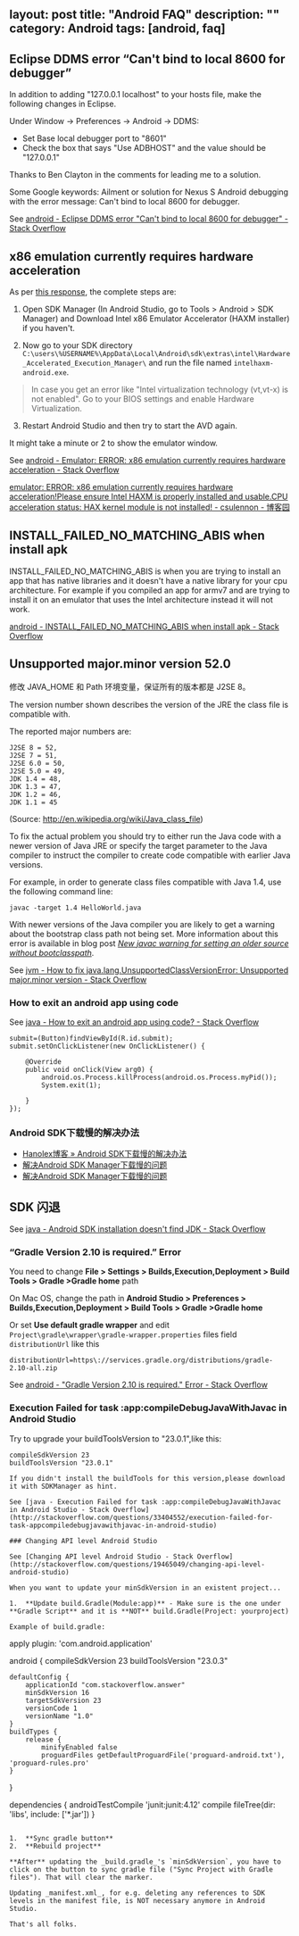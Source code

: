 layout: post
title: "Android FAQ"
description: ""
category: Android
tags: [android, faq]
---
## Eclipse DDMS error “Can't bind to local 8600 for debugger”

In addition to adding "127.0.0.1 localhost" to your hosts file, make the following changes in Eclipse.

Under Window -> Preferences -> Android -> DDMS:

* Set Base local debugger port to "8601"
* Check the box that says "Use ADBHOST" and the value should be "127.0.0.1"

Thanks to Ben Clayton in the comments for leading me to a solution.

Some Google keywords: Ailment or solution for Nexus S Android debugging with the error message: Can't bind to local 8600 for debugger.

<!-- more -->

See [android - Eclipse DDMS error "Can't bind to local 8600 for debugger" - Stack Overflow](http://stackoverflow.com/questions/3318738/eclipse-ddms-error-cant-bind-to-local-8600-for-debugger)

## x86 emulation currently requires hardware acceleration

As per [this response](http://stackoverflow.com/a/27997670/1515058), the complete steps are:

1) Open SDK Manager (In Android Studio, go to Tools > Android > SDK Manager) and Download Intel x86 Emulator Accelerator (HAXM installer) if you haven't.

2) Now go to your SDK directory `C:\users\%USERNAME%\AppData\Local\Android\sdk\extras\intel\Hardware_Accelerated_Execution_Manager\` and run the file named `intelhaxm-android.exe`.

> In case you get an error like "Intel virtualization technology (vt,vt-x) is not enabled". Go to your BIOS settings and enable Hardware Virtualization.

3) Restart Android Studio and then try to start the AVD again.

It might take a minute or 2 to show the emulator window.

See [android - Emulator: ERROR: x86 emulation currently requires hardware acceleration - Stack Overflow](http://stackoverflow.com/questions/29136173/emulator-error-x86-emulation-currently-requires-hardware-acceleration)

[emulator: ERROR: x86 emulation currently requires hardware acceleration!Please ensure Intel HAXM is properly installed and usable.CPU acceleration status: HAX kernel module is not installed! - csulennon - 博客园](http://www.cnblogs.com/csulennon/p/4178404.html)

## INSTALL_FAILED_NO_MATCHING_ABIS when install apk

INSTALL_FAILED_NO_MATCHING_ABIS is when you are trying to install an app that has native libraries and it doesn't have a native library for your cpu architecture. For example if you compiled an app for armv7 and are trying to install it on an emulator that uses the Intel architecture instead it will not work.

[android - INSTALL_FAILED_NO_MATCHING_ABIS when install apk - Stack Overflow](http://stackoverflow.com/questions/24572052/install-failed-no-matching-abis-when-install-apk)

## Unsupported major.minor version 52.0

修改 JAVA_HOME 和 Path 环境变量，保证所有的版本都是 J2SE 8。

The version number shown describes the version of the JRE the class file is compatible with.

The reported major numbers are:

```
J2SE 8 = 52,
J2SE 7 = 51,
J2SE 6.0 = 50,
J2SE 5.0 = 49,
JDK 1.4 = 48,
JDK 1.3 = 47,
JDK 1.2 = 46,
JDK 1.1 = 45
```

(Source: http://en.wikipedia.org/wiki/Java_class_file)

To fix the actual problem you should try to either run the Java code with a newer version of Java JRE or specify the target parameter to the Java compiler to instruct the compiler to create code compatible with earlier Java versions.

For example, in order to generate class files compatible with Java 1.4, use the following command line:

```
javac -target 1.4 HelloWorld.java
```

With newer versions of the Java compiler you are likely to get a warning about the bootstrap class path not being set. More information about this error is available in blog post _[New javac warning for setting an older source without bootclasspath](https://blogs.oracle.com/darcy/entry/bootclasspath_older_source)_.

See [jvm - How to fix java.lang.UnsupportedClassVersionError: Unsupported major.minor version - Stack Overflow](http://stackoverflow.com/questions/10382929/how-to-fix-java-lang-unsupportedclassversionerror-unsupported-major-minor-versi)
### How to exit an android app using code

See [java - How to exit an android app using code? - Stack Overflow](http://stackoverflow.com/questions/17719634/how-to-exit-an-android-app-using-code)

```
submit=(Button)findViewById(R.id.submit);
submit.setOnClickListener(new OnClickListener() {

    @Override
    public void onClick(View arg0) {
		android.os.Process.killProcess(android.os.Process.myPid());
        System.exit(1);

    }
});
```

### Android SDK下载慢的解决办法

- [Hanolex博客 » Android SDK下载慢的解决办法](http://hanolex.org/archives/300.html)
- [解决Android SDK Manager下载慢的问题](http://www.opensoce.com/3035.html)
- [解决Android SDK Manager下载慢的问题](http://www.opensoce.com/2011/09/Jie_Jue_Android_SDK_Manager_Xia_Zai_Man_De_Wen_Ti/)

## SDK 闪退

See [java - Android SDK installation doesn't find JDK - Stack Overflow](http://stackoverflow.com/questions/4382178/android-sdk-installation-doesnt-find-jdk?page=1&tab=votes#tab-top)

### “Gradle Version 2.10 is required.” Error

You need to change **File > Settings > Builds,Execution,Deployment > Build Tools > Gradle >Gradle home** path

On Mac OS, change the path in **Android Studio > Preferences > Builds,Execution,Deployment > Build Tools > Gradle >Gradle home**

Or set **Use default gradle wrapper** and edit `Project\gradle\wrapper\gradle-wrapper.properties` files field `distributionUrl`  like this

```
distributionUrl=https\://services.gradle.org/distributions/gradle-2.10-all.zip
```

See [android - "Gradle Version 2.10 is required." Error - Stack Overflow](http://stackoverflow.com/questions/34814368/gradle-version-2-10-is-required-error)

### Execution Failed for task :app:compileDebugJavaWithJavac in Android Studio

Try to upgrade your buildToolsVersion to "23.0.1",like this:

```
compileSdkVersion 23
buildToolsVersion "23.0.1"

If you didn't install the buildTools for this version,please download it with SDKManager as hint.

See [java - Execution Failed for task :app:compileDebugJavaWithJavac in Android Studio - Stack Overflow](http://stackoverflow.com/questions/33404552/execution-failed-for-task-appcompiledebugjavawithjavac-in-android-studio)

### Changing API level Android Studio

See [Changing API level Android Studio - Stack Overflow](http://stackoverflow.com/questions/19465049/changing-api-level-android-studio)

When you want to update your minSdkVersion in an existent project...

1.  **Update build.Gradle(Module:app)** - Make sure is the one under **Gradle Script** and it is **NOT** build.Gradle(Project: yourproject)

Example of build.gradle:

```
apply plugin: 'com.android.application'

android {
    compileSdkVersion 23
    buildToolsVersion "23.0.3"

    defaultConfig {
        applicationId "com.stackoverflow.answer"
        minSdkVersion 16
        targetSdkVersion 23
        versionCode 1
        versionName "1.0"
    }
    buildTypes {
        release {
            minifyEnabled false
            proguardFiles getDefaultProguardFile('proguard-android.txt'), 'proguard-rules.pro'
    }
}

dependencies {
    androidTestCompile 'junit:junit:4.12'
    compile fileTree(dir: 'libs', include: ['*.jar'])
}
```

1.  **Sync gradle button**
2.  **Rebuild project**

**After** updating the _build.gradle_'s `minSdkVersion`, you have to click on the button to sync gradle file ("Sync Project with Gradle files"). That will clear the marker.

Updating _manifest.xml_, for e.g. deleting any references to SDK levels in the manifest file, is NOT necessary anymore in Android Studio.

That's all folks.
